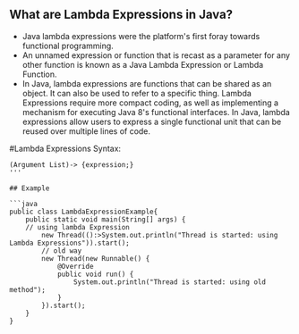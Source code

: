 ## What are Lambda Expressions in Java?

- Java lambda expressions were the platform's first foray towards functional programming.
- An unnamed expression or function that is recast as a parameter for any other function is known as a Java Lambda Expression or Lambda Function.
- In Java, lambda expressions are functions that can be shared as an object. It can also be used to refer to a specific thing. Lambda Expressions require more compact coding, as well as implementing a mechanism for executing Java 8's functional interfaces. In Java, lambda expressions allow users to express a single functional unit that can be reused over multiple lines of code.


#Lambda Expressions Syntax:
```
(Argument List)-> {expression;}
'''

## Example

```java
public class LambdaExpressionExample{  
    public static void main(String[] args) {  
    // using lambda Expression  
        new Thread(():>System.out.println("Thread is started: using Lambda Expressions")).start();  
        // old way  
        new Thread(new Runnable() {  
            @Override  
            public void run() {  
                System.out.println("Thread is started: using old method");  
            }  
        }).start();  
    }  
}
```
